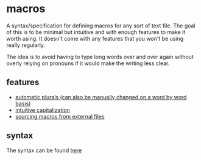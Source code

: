 # macros

A syntax/specification for defining macros for any sort of text file.
The goal of this is to be minimal but intuitive and with enough features to make
it worth using. It doesn't come with any features that you won't be using really
regularly. 

The idea is to avoid having to type long words over and over again without
overly relying on pronouns if it would make the writing less clear.

## features 

- [automatic plurals (can also be manually changed on a word by word basis)](syntax.md#plurals)
- [intuitive capitalization](syntax.md#capitalization)
- [sourcing macros from external files](syntax.md#external-definitions)

## syntax

The syntax can be found [here](syntax.md)
